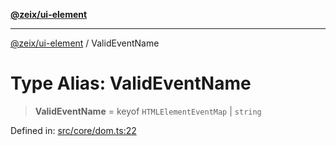 [**@zeix/ui-element**](../README.md)

***

[@zeix/ui-element](../globals.md) / ValidEventName

# Type Alias: ValidEventName

> **ValidEventName** = keyof `HTMLElementEventMap` \| `string`

Defined in: [src/core/dom.ts:22](https://github.com/zeixcom/ui-element/blob/0678e2841dfcc123c324a841983e7a648bd2315e/src/core/dom.ts#L22)
